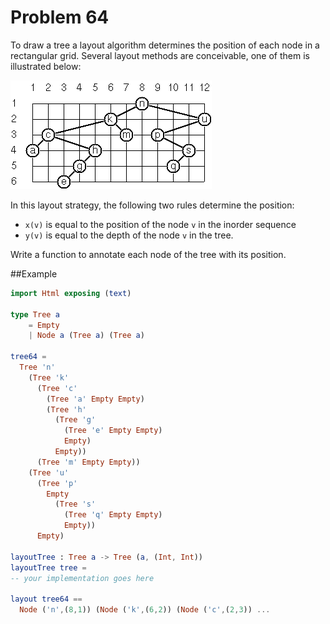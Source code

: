 # Problem 64

To draw a tree a layout algorithm determines the position of each node in a rectangular grid. Several layout methods are conceivable, one of them is illustrated below:

![](../i/p64.gif)

In this layout strategy, the following two rules determine the position:
* ```x(v)``` is equal to the position of the node ```v``` in the inorder sequence
* ```y(v)``` is equal to the depth of the node ```v``` in the tree. 

Write a function to annotate each node of the tree with its position. 

##Example
```elm 
import Html exposing (text)

type Tree a
    = Empty
    | Node a (Tree a) (Tree a)

tree64 = 
  Tree 'n'
    (Tree 'k'
      (Tree 'c'
        (Tree 'a' Empty Empty)
        (Tree 'h'
          (Tree 'g'
            (Tree 'e' Empty Empty)
            Empty)
          Empty))
      (Tree 'm' Empty Empty))
    (Tree 'u'
      (Tree 'p'
        Empty
          (Tree 's'
            (Tree 'q' Empty Empty)
            Empty))
      Empty)
                
layoutTree : Tree a -> Tree (a, (Int, Int)) 
layoutTree tree = 
-- your implementation goes here

layout tree64 ==  
  Node ('n',(8,1)) (Node ('k',(6,2)) (Node ('c',(2,3)) ...

```

